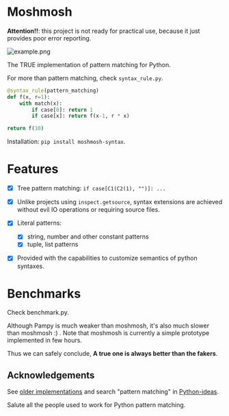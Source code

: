 # Moshmosh

**Attention!!**: this project is not ready for practical use, because it just provides poor error reporting.

![example.png](https://raw.githubusercontent.com/thautwarm/moshmosh/master/example.png)

The TRUE implementation of pattern matching for Python.

For more than pattern matching, check `syntax_rule.py`.

```python
@syntax_rule(pattern_matching)
def f(x, r=1):
    with match(x):
        if case[0]: return 1
        if case[x]: return f(x-1, r * x)

return f(10)
```

Installation: `pip install moshmosh-syntax`.


# Features

- [x] Tree pattern matching: `if case[C1(C2(1), "")]: ...`

- [x] Unlike projects using `inspect.getsource`, syntax extensions are achieved without evil IO operations or requiring source files.

- [x] Literal patterns:
    - [x] string, number and other constant patterns
    - [x] tuple, list patterns

- [x] Provided with the capabilities to customize semantics of python syntaxes.

# Benchmarks

Check benchmark.py.

Although Pampy is much weaker than moshmosh, it's also much slower than moshmosh :) .
Note that moshmosh is currently a simple prototype implemented in few hours.

Thus we can safely conclude, **A true one is always better than the fakers**.

## Acknowledgements

See [older implementations](http://www.grantjenks.com/docs/patternmatching/#alternative-packages) and search "pattern matching" in [Python-ideas](https://mail.python.org/archives/list/python-ideas@python.org/).

Salute all the people used to work for Python pattern matching.
